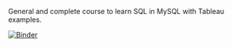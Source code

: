 General and complete course to learn SQL in MySQL with Tableau examples.

[![Binder](https://mybinder.org/badge_logo.svg)](https://mybinder.org/v2/gh/PhysTony/asd9823j9das_MFBI_and_DA/master)
